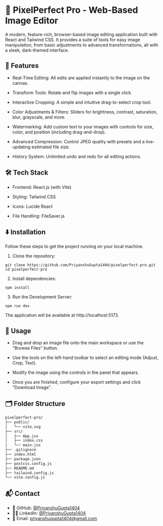 # 🤖 PixelPerfect Pro - Web-Based Image Editor

A modern, feature-rich, browser-based image editing application built with React and Tailwind CSS. It provides a suite of tools for easy image manipulation, from basic adjustments to advanced transformations, all with a sleek, dark-themed interface.

## 🚀 Features

- Real-Time Editing: All edits are applied instantly to the image on the canvas.

- Transform Tools: Rotate and flip images with a single click.

- Interactive Cropping: A simple and intuitive drag-to-select crop tool.

- Color Adjustments & Filters: Sliders for brightness, contrast, saturation, blur, grayscale, and more.

- Watermarking: Add custom text to your images with controls for size, color, and position (including drag-and-drop).

- Advanced Compression: Control JPEG quality with presets and a live-updating estimated file size.

- History System: Unlimited undo and redo for all editing actions.

## 🛠️ Tech Stack

- Frontend: React.js (with Vite)

- Styling: Tailwind CSS

- Icons: Lucide React

- File Handling: FileSaver.js

## ⬇️ Installation

Follow these steps to get the project running on your local machine.

1. Clone the repository:

```
git clone https://github.com/PriyanshuGupta1404/pixelperfect-pro.git
cd pixelperfect-pro
```

2. Install dependencies:

```
npm install
```

3. Run the Development Server:

```
npm run dev
```

The application will be available at http://localhost:5173.

## 🧠 Usage

- Drag and drop an image file onto the main workspace or use the "Browse Files" button.

- Use the tools on the left-hand toolbar to select an editing mode (Adjust, Crop, Text).

- Modify the image using the controls in the panel that appears.

- Once you are finished, configure your export settings and click "Download Image".

## 🗂️ Folder Structure

```bash
pixelperfect-pro/
├── public/
│   └── vite.svg
├── src/
│   ├── App.jsx
│   ├── index.css
│   └── main.jsx
├── .gitignore
├── index.html
├── package.json
├── postcss.config.js
├── README.md
├── tailwind.config.js
└── vite.config.js
```

## 📬 Contact

- 🔗 GitHub: [@PriyanshuGupta1404](https://github.com/priyanshugupta1404)
- 🧑‍💻 LinkedIn: [@PriyanshuGupta1404](https://linkedin.com/in/priyanshugupta0551)
- 📩 Email: priyanshugupta1404@gmail.com
